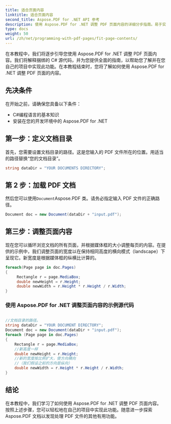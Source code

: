 ```yaml
---
title: 适合页面内容
linktitle: 适合页面内容
second_title: Aspose.PDF for .NET API 参考
description: 使用 Aspose.PDF for .NET 调整 PDF 页面内容的详细分步指南。易于实施和有益的结论。
type: docs
weight: 50
url: /zh/net/programming-with-pdf-pages/fit-page-contents/
---
```

在本教程中，我们将逐步引导您使用 Aspose.PDF for .NET 调整 PDF 页面内容。我们将解释捆绑的 C# 源代码，并为您提供全面的指南，以帮助您了解并在您自己的项目中实现此功能。在本教程结束时，您将了解如何使用 Aspose.PDF for .NET 调整 PDF 页面的内容。

## 先决条件
在开始之前，请确保您具备以下条件：

- C#编程语言的基本知识
- 安装在您的开发环境中的 Aspose.PDF for .NET

## 第一步：定义文档目录
首先，您需要设置文档目录的路径。这是您输入的 PDF 文件所在的位置。用适当的路径替换“您的文档目录”。

```csharp
string dataDir = "YOUR DOCUMENTS DIRECTORY";
```

## 第 2 步：加载 PDF 文档
然后您可以使用`Document`Aspose.PDF 类。请务必指定输入 PDF 文件的正确路径。

```csharp
Document doc = new Document(dataDir + "input.pdf");
```

## 第三步：调整页面内容
现在您可以循环浏览文档的所有页面，并根据媒体框的大小调整每页的内容。在提供的示例中，我们调整页面的宽度以在保持相同高度的横向模式（landscape）下呈现它。新宽度是根据媒体框的纵横比计算的。

```csharp
foreach(Page page in doc.Pages)
{
     Rectangle r = page.MediaBox;
     double newHeight = r.Height;
     double newWidth = r.Height * r.Height / r.Width;
}
```

### 使用 Aspose.PDF for .NET 调整页面内容的示例源代码 

```csharp

//文档目录的路径。
string dataDir = "YOUR DOCUMENT DIRECTORY";
Document doc = new Document(dataDir + "input.pdf");
foreach (Page page in doc.Pages)
{
	Rectangle r = page.MediaBox;
	//新高度一样
	double newHeight = r.Height;
	//新的宽度按比例扩大，使方向横向
	//（我们假设之前的方向是纵向）
	double newWidth = r.Height * r.Height / r.Width;
}          

```

## 结论
在本教程中，我们学习了如何使用 Aspose.PDF for .NET 调整 PDF 页面内容。按照上述步骤，您可以轻松地在自己的项目中实现此功能。随意进一步探索 Aspose.PDF 文档以发现处理 PDF 文件的其他有用功能。
